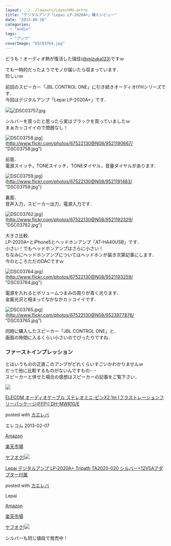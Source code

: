 ```yaml
---
layout: ../../layouts/LayoutMd.astro
title: "デジタルアンプ「Lepai LP-2020A+」購入レビュー"
date: "2013-08-16"
categories: 
  - "audio"
tags: 
  - "アンプ"
coverImage: "DSC03764.jpg"
---
```


どうも！オーディオ熱が復活した瑞佳([@mizuka123](https://twitter.com/mizuka123))ですｗ

でも一時的だったようでモノが届いたら収まっています．  
珍しいｗ

前回のスピーカー「JBL CONTROL ONE」に引き続きオーディオIYHシリーズです．  
今回はデジタルアンプ「Lepai LP-2020A+」です．

![](/archive/images/DSC03757.jpg)![DSC03757.jpg](/archive/images/9523973778_54216c36b0_b.jpg)

シルバーを買ったと思ったら実はブラックを買っていましたｗ  
まぁカッコイイので問題なし！

![DSC03758.jpg](/archive/images/9521190667_eb1f11bce9_b.jpg)](http://www.flickr.com/photos/67522130@N08/9521190667/ "DSC03758.jpg")

前面．  
電源スイッチ，TONEスイッチ，TONEダイヤル，音量ダイヤルがあります．

![DSC03759.jpg](/archive/images/9521191483_9d4bd83879_b.jpg)](http://www.flickr.com/photos/67522130@N08/9521191483/ "DSC03759.jpg")

裏面．  
音声入力，スピーカー出力，電源入力です．

![DSC03762.jpg](/archive/images/9521192329_b7648b14a3_b.jpg)](http://www.flickr.com/photos/67522130@N08/9521192329/ "DSC03762.jpg")

大きさ比較．  
LP-2020A+とiPhone5とヘッドホンアンプ「AT-HA40USB」です．  
小さい！でもヘッドホンアンプはさらに小さい！  
ちなみにヘッドホンアンプについてはヘッドホンが届き次第記事にします．  
今のところただのDACですｗ

![DSC03764.jpg](/archive/images/9521193259_e6485859d5_b.jpg)](http://www.flickr.com/photos/67522130@N08/9521193259/ "DSC03764.jpg")

電源を入れるとボリュームつまみの周りが青く光ります．  
金属光沢と相まってなかなかカッコイイです．

![DSC03765.jpg](/archive/images/9523977876_9dda923ebb_b.jpg)](http://www.flickr.com/photos/67522130@N08/9523977876/ "DSC03765.jpg")

同時に購入したスピーカー「JBL CONTROL ONE」と．  
画面の隙間に入るくらい小さいのでぴったりですね．

### ファーストインプレッション

とはいうものの正直このアンプがどれくらいすごいかわかりませんｗ  
だって他に比較するものがないんですもの･･･  
スピーカーと併せた場合の感想はスピーカーの記事をご覧下さい．

![](/archive/images/412UBL7fXIL._SL160_.jpg)

[ELECOM オーディオケーブル ステレオミニ-ピンX2 1m \[フラストレーションフリーパッケージ(FFP)\] DH-MWR10/E](https://www.amazon.co.jp/exec/obidos/ASIN/B00B8OE7PG/mizuka123-22/ref=nosim/)

posted with [カエレバ](http://kaereba.com)

エレコム 2013-02-07

[Amazon](http://www.amazon.co.jp/gp/search?keywords=%83s%83%93X2%20%83I%81%5B%83f%83B%83I%83P%81%5B%83u%83%8B_%83X%83e%83%8C%83I&__mk_ja_JP=%83J%83%5E%83J%83i&tag=mizuka123-22 "アマゾン")

[楽天市場](http://hb.afl.rakuten.co.jp/hgc/032b53ee.4b34c5ee.0f4a541e.f440145e/?pc=http%3A%2F%2Fsearch.rakuten.co.jp%2Fsearch%2Fmall%2F%25E3%2583%2594%25E3%2583%25B3X2%2520%25E3%2582%25AA%25E3%2583%25BC%25E3%2583%2587%25E3%2582%25A3%25E3%2582%25AA%25E3%2582%25B1%25E3%2583%25BC%25E3%2583%2596%25E3%2583%25AB_%25E3%2582%25B9%25E3%2583%2586%25E3%2583%25AC%25E3%2582%25AA%2F-%2Ff.1-p.1-s.1-sf.0-st.A-v.2%3Fx%3D0%26scid%3Daf_ich_link_urltxt%26m%3Dhttp%3A%2F%2Fm.rakuten.co.jp%2F "楽天市場")

[ヤフオク!![](/archive/images/31yILRVI75L._SL160_.jpg)](//ck.jp.ap.valuecommerce.com/servlet/referral?sid=3066752&pid=881990645&vc_url=http%3A%2F%2Fauctions.search.yahoo.co.jp%2Fsearch%3Fvo%3D%26ve%3D%26auccat%3D0%26aucminprice%3D%26aucmaxprice%3D%26aucmin_bidorbuy_price%3D%26aucmax_bidorbuy_price%3D%26loc_cd%3D0%26abatch%3D0%26istatus%3D0%26filtered%3D1%26ei%3DUTF-8%26tab_ex%3Dcommerce%26va%3D%25E3%2583%2594%25E3%2583%25B3X2%2520%25E3%2582%25AA%25E3%2583%25BC%25E3%2583%2587%25E3%2582%25A3%25E3%2582%25AA%25E3%2582%25B1%25E3%2583%25BC%25E3%2583%2596%25E3%2583%25AB_%25E3%2582%25B9%25E3%2583%2586%25E3%2583%25AC%25E3%2582%25AA "ヤフオク!")

[Lepai デジタルアンプ LP-2020A+ Tripath TA2020-020 シルバー+12V5Aアダプター付属](https://www.amazon.co.jp/exec/obidos/ASIN/B00793TFWA/mizuka123-22/ref=nosim/)

posted with [カエレバ](http://kaereba.com)

Lepai

[Amazon](http://www.amazon.co.jp/gp/search?keywords=LP-2020A%20TA2020-020%20V5A&__mk_ja_JP=%83J%83%5E%83J%83i&tag=mizuka123-22 "アマゾン")

[楽天市場](http://hb.afl.rakuten.co.jp/hgc/032b53ee.4b34c5ee.0f4a541e.f440145e/?pc=http%3A%2F%2Fsearch.rakuten.co.jp%2Fsearch%2Fmall%2FLP-2020A%2520TA2020-020%2520V5A%2F-%2Ff.1-p.1-s.1-sf.0-st.A-v.2%3Fx%3D0%26scid%3Daf_ich_link_urltxt%26m%3Dhttp%3A%2F%2Fm.rakuten.co.jp%2F "楽天市場")

[ヤフオク!![](//ad.jp.ap.valuecommerce.com/servlet/gifbanner?sid=3066752&pid=881990645)](//ck.jp.ap.valuecommerce.com/servlet/referral?sid=3066752&pid=881990645&vc_url=http%3A%2F%2Fauctions.search.yahoo.co.jp%2Fsearch%3Fvo%3D%26ve%3D%26auccat%3D0%26aucminprice%3D%26aucmaxprice%3D%26aucmin_bidorbuy_price%3D%26aucmax_bidorbuy_price%3D%26loc_cd%3D0%26abatch%3D0%26istatus%3D0%26filtered%3D1%26ei%3DUTF-8%26tab_ex%3Dcommerce%26va%3DLP-2020A%2520TA2020-020%2520V5A "ヤフオク!")

シルバーも同じ値段で発売中！
